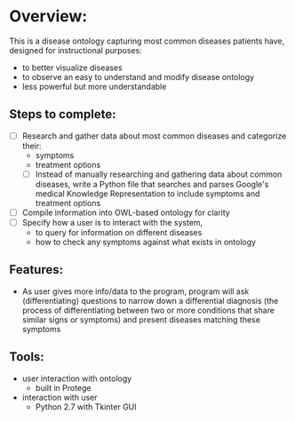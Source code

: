 # Overview:

This is a disease ontology capturing most common diseases patients have, designed for instructional purposes:
- to better visualize diseases
- to observe an easy to understand and modify disease ontology
- less powerful but more understandable

## Steps to complete:
- [ ] Research and gather data about most common diseases and categorize their:
  - symptoms
  - treatment options
  - [ ] Instead of manually researching and gathering data about common diseases, write a Python file that searches and parses Google's medical Knowledge Representation to include symptoms and treatment options

- [ ] Compile information into OWL-based ontology for clarity
- [ ] Specify how a user is to interact with the system,
  - to query for information on different diseases
  - how to check any symptoms against what exists in ontology

## Features:
- As user gives more info/data to the program, program will ask (differentiating) questions to narrow down a differential diagnosis (the process of differentiating between two or more conditions that share similar signs or symptoms) and present diseases matching these symptoms

## Tools:
- user interaction with ontology
  - built in Protege
- interaction with user
  - Python 2.7 with Tkinter GUI
